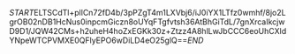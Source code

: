 $START$ELTSCdTl+pllCn72fD4b/3pPZgT4m1LXVbj6/iJ0iYX1LTfz0wmhf/8jo2LgrOB02nDB1HcNus0inpcmGiczn8oUYqFTgfvtsh36AtBhGiTdL/7gnXrcaIkcjwD9D1/JQW42CMs+h2uheH4hoZxEGKk30z+Ztzz4A8hlLwJbCCC6eoUhCXldYNpeWTCPVMXE0QFlyEPO6wDiLD4eO25glQ==$END$